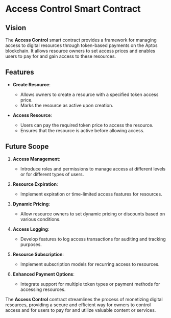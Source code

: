 # Access Control Smart Contract

## Vision

The **Access Control** smart contract provides a framework for managing access to digital resources through token-based payments on the Aptos blockchain. It allows resource owners to set access prices and enables users to pay for and gain access to these resources.

## Features

- **Create Resource**:

  - Allows owners to create a resource with a specified token access price.
  - Marks the resource as active upon creation.

- **Access Resource**:
  - Users can pay the required token price to access the resource.
  - Ensures that the resource is active before allowing access.

## Future Scope

1. **Access Management**:

   - Introduce roles and permissions to manage access at different levels or for different types of users.

2. **Resource Expiration**:

   - Implement expiration or time-limited access features for resources.

3. **Dynamic Pricing**:

   - Allow resource owners to set dynamic pricing or discounts based on various conditions.

4. **Access Logging**:

   - Develop features to log access transactions for auditing and tracking purposes.

5. **Resource Subscription**:

   - Implement subscription models for recurring access to resources.

6. **Enhanced Payment Options**:
   - Integrate support for multiple token types or payment methods for accessing resources.

The **Access Control** contract streamlines the process of monetizing digital resources, providing a secure and efficient way for owners to control access and for users to pay for and utilize valuable content or services.
